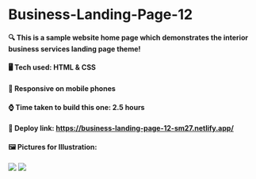 # Business-Landing-Page-12


#### :mag: This is a sample website home page which demonstrates the interior business services landing page theme!

#### 🖥️ Tech used: HTML & CSS

#### 📱 Responsive on mobile phones

#### :watch: Time taken to build this one: 2.5 hours

#### :paperclip: Deploy link: **https://business-landing-page-12-sm27.netlify.app/**

#### 🖼️ Pictures for Illustration:
![](https://cdn.discordapp.com/attachments/663324452934778880/1030211834810220605/Web_capture_14-10-2022_14311_business-landing-page-1-sm27.netlify.app.jpeg)
![](https://cdn.discordapp.com/attachments/663324452934778880/1030211934374600714/Screenshot_20221014-014417.jpg)
